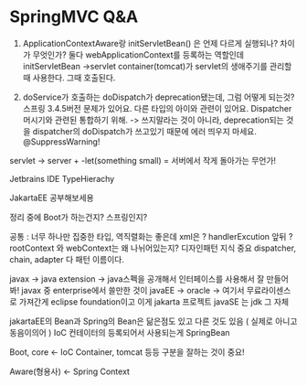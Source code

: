 # SpringMVC Q&A

1. ApplicationContextAware랑 initServletBean() 은 언제 다르게 실행되나? 차이가 무엇인가? 둘다 webApplicationContext를 등록하는 역할인데
initServletBean ->servlet container(tomcat)가 servlet의 생애주기를 관리할 때 사용한다. 그때 호출된다.


2. doService가 호출하는 doDispatch가 deprecation됐는데, 그럼 어떻게 되는것? 스프링 3.4.5버전
문제가 있어요. 다른 타입의 아이와 관련이 있어요. Dispatcher머시기와 관련된 통합하기 위해. -> 쓰지말라는 것이 아니라, deprecation되는 것을 dispatcher의 doDispatch가 쓰고있기 때문에 에러 띄우지 마세요. @SuppressWarning!




servlet -> server + -let(something small) = 서버에서 작게 돌아가는 무언가!

Jetbrains IDE TypeHierachy

JakartaEE 공부해보세용

정리 중에 Boot가 하는건지? 스프링인지? 

공통 : 너무 하나만 집중한 타입, 역직렬화는 좋은데 xml은 ? handlerExcution 앞뒤 ? rootContext 와 webContext는 왜 나뉘어있는지?
디자인패턴 지식 중요 dispatcher, chain, adapter 다 패턴 이름이다. 

javax -> java extension -> java스펙을 공개해서 인터페이스를 사용해서 잘 만들어봐! 
javax 중 enterprise에서 쓸만한 것이 javaEE -> oracle -> 여기서 무료라이센스로 가져간게 eclipse foundation이고 이게 jakarta 프로젝트
javaSE 는 jdk 그 자체

jakartaEE의 Bean과 Spring의 Bean은 닮은점도 있고 다른 것도 있음 ( 실제로 아니고 동음이의어 )
IoC 컨테이터의 등록되어서 사용되는게 SpringBean

Boot, core <- IoC Container, tomcat 등등 구분을 잘하는 것이 중요!

Aware(형용사) <- Spring Context
